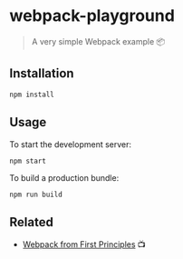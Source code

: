 # webpack-playground

> A very simple Webpack example 📦

## Installation

```
npm install
```

## Usage

To start the development server:

```
npm start
```

To build a production bundle:

```
npm run build
```

## Related

* [Webpack from First Principles](https://www.youtube.com/watch?v=WQue1AN93YU) 📺

